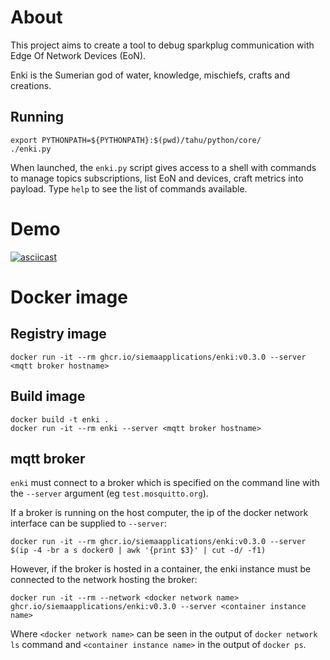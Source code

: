 # About

This project aims to create a tool to debug sparkplug communication with Edge Of Network Devices (EoN).

Enki is the Sumerian god of water, knowledge, mischiefs, crafts and creations.

## Running
```
export PYTHONPATH=${PYTHONPATH}:$(pwd)/tahu/python/core/
./enki.py
```
When launched, the `enki.py` script gives access to a shell with commands to manage topics subscriptions, list EoN and devices, craft metrics into payload. Type `help` to see the list of commands available.

# Demo
[![asciicast](https://asciinema.org/a/lKGTwxDlLOYwGtsF1kecBLfa0.svg)](https://asciinema.org/a/lKGTwxDlLOYwGtsF1kecBLfa0)

# Docker image
## Registry image
```
docker run -it --rm ghcr.io/siemaapplications/enki:v0.3.0 --server <mqtt broker hostname>
```

## Build image
```
docker build -t enki .
docker run -it --rm enki --server <mqtt broker hostname>
```

## mqtt broker
`enki` must connect to a broker which is specified on the command line with the `--server` argument (eg `test.mosquitto.org`).

If a broker is running on the host computer, the ip of the docker network interface can be supplied to `--server`:
```
docker run -it --rm ghcr.io/siemaapplications/enki:v0.3.0 --server $(ip -4 -br a s docker0 | awk '{print $3}' | cut -d/ -f1)
```

However, if the broker is hosted in a container, the enki instance must be connected to the network hosting the broker:
```
docker run -it --rm --network <docker network name> ghcr.io/siemaapplications/enki:v0.3.0 --server <container instance name>
```
Where `<docker network name>` can be seen in the output of `docker network ls` command and `<container instance name>` in the output of `docker ps`.
